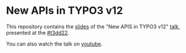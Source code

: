 # New APIs in TYPO3 v12
This repository contains the [slides](https://github.com/o-ba/new-apis-in-typo3-12/blob/main/TYPO3_12_New_Apis.pdf) of the "New APIS in TYPO3 v12" [talk](https://t3dd22.typo3.com/program/sessions/new-apis-in-typo3-v12-425), presented at the [#t3dd22](https://t3dd22.typo3.com/).

You can also watch the talk on [youtube](https://www.youtube.com/watch?v=C96MW6TcFCw&t=19139s).

